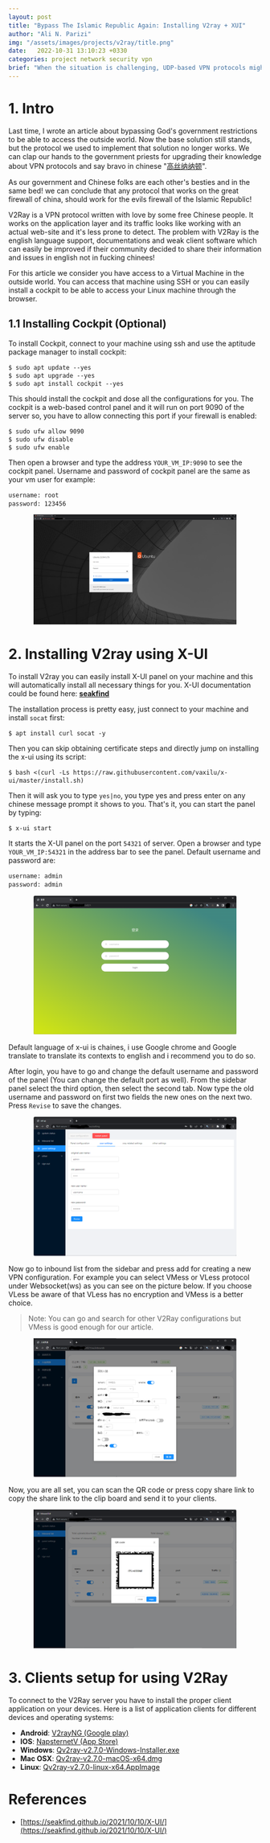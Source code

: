 ```yaml
---
layout: post
title: "Bypass The Islamic Republic Again: Installing V2ray + XUI"
author: "Ali N. Parizi"
img: "/assets/images/projects/v2ray/title.png"
date:   2022-10-31 13:10:23 +0330
categories: project network security vpn
brief: "When the situation is challenging, UDP-based VPN protocols might not work and we have to use something else to be able to bypass this madness. This tutorial is about installing and configuring the popular Chinese VPN protocol V2Ray on a ubuntu server using a web-based control panel called X-UI."
---
```


# 1. Intro
Last time, I wrote an article about bypassing God's government restrictions to be able to access the outside world. Now the base solution still stands, but the protocol we used to implement that solution no longer works. We can clap our hands to the government priests for upgrading their knowledge about VPN protocols and say bravo in chinese "[高丝纳纳顿](https://translate.google.com/?sl=zh-CN&tl=en&text=%E9%AB%98%E4%B8%9D%E7%BA%B3%E7%BA%B3%E9%A1%BF&op=translate "Kose na na ton!")". 

As our government and Chinese folks are each other's besties and in the same bed! we can conclude that any protocol that works on the great firewall of china, should work for the evils firewall of the Islamic Republic!

V2Ray is a VPN protocol written with love by some free Chinese people. It works on the application layer and its traffic looks like working with an actual web-site and it's less prone to detect. The problem with V2Ray is the english language support, documentations and weak client software which can easily be improved if their community decided to share their information and issues in english not in fucking chinees!

For this article we consider you have access to a Virtual Machine in the outside world. You can access that machine using SSH or you can easily install a cockpit to be able to access your Linux machine through the browser.

## 1.1 Installing Cockpit (Optional)
To install Cockpit, connect to your machine using ssh and use the aptitude package manager to install cockpit:

```console
$ sudo apt update --yes
$ sudo apt upgrade --yes
$ sudo apt install cockpit --yes
```

This should install the cockpit and dose all the configurations for you. The cockpit is a web-based control panel and it will run on port 9090 of the server so, you have to allow connecting this port if your firewall is enabled:

```console
$ sudo ufw allow 9090
$ sudo ufw disable
$ sudo ufw enable
```

Then open a browser and type the address `YOUR_VM_IP:9090` to see the cockpit panel.
Username and password of cockpit panel are the same as your vm user for example:

```txt
username: root
password: 123456
```

<p align=center>
    <img width="80%" src="/assets/images/projects/v2ray/cockpit.png">
</p>

# 2. Installing V2ray using X-UI
To install V2ray you can easily install X-UI panel on your machine and this will automatically install all necessary things for you. X-UI documentation could be found here: [**seakfind**](https://seakfind.github.io/2021/10/10/X-UI/)

The installation process is pretty easy, just connect to your machine and install `socat` first:

```console
$ apt install curl socat -y
```

Then you can skip obtaining certificate steps and directly jump on installing the x-ui using its script:

```console
$ bash <(curl -Ls https://raw.githubusercontent.com/vaxilu/x-ui/master/install.sh)
```
Then it will ask you to type `yes|no`, you type yes and press enter on any chinese message prompt it shows to you. That's it, you can start  the panel by typing:

```console
$ x-ui start
```

It starts the X-UI panel on the port `54321` of server. Open a browser and type `YOUR_VM_IP:54321` in the address bar to see the panel. Default username and password are:

```txt
username: admin
password: admin
```

<p align=center>
    <img width="80%" src="/assets/images/projects/v2ray/xui.png">
</p>

Default language of x-ui is chaines, i use Google chrome and Google translate to translate its contexts to english and i recommend you to do so.

After login, you have to go and change the default username and password of the panel (You can change the default port as well). From the sidebar panel select the third option, then select the second tab. Now type the old username and password on first two fields the new ones on the next two. Press `Revise` to save the changes.

<p align=center>
    <img width="80%" src="/assets/images/projects/v2ray/x-ui-1.png">
</p>

Now go to inbound list from the sidebar and press add for creating a new VPN configuration. For example you can select VMess or VLess protocol under Websocket(ws) as you can see on the picture below. If you choose VLess be aware of that VLess has no encryption and VMess is a better choice.

> Note: You can go and search for other V2Ray configurations but VMess is good enough for our article.

<p align=center>
    <img width="80%" src="/assets/images/projects/v2ray/xui-u.png">
</p>

Now, you are all set, you can scan the QR code or press copy share link to copy the share link to the clip board and send it to your clients.

<p align=center>
    <img width="80%" src="/assets/images/projects/v2ray/x-ui-2.png">
</p>

# 3. Clients setup for using V2Ray
To connect to the V2Ray server you have to install the proper client application on your devices. Here is a list of application clients for different devices and operating systems:

- **Android**: [V2rayNG (Google play)](https://play.google.com/store/apps/details?id=com.v2ray.ang)
- **IOS**: [NapsternetV (App Store)](https://apps.apple.com/us/app/napsternetv/id1629465476)
- **Windows**: [Qv2ray-v2.7.0-Windows-Installer.exe](https://github.com/Qv2ray/Qv2ray/releases/download/v2.7.0/Qv2ray-v2.7.0-Windows-Installer.exe)
- **Mac OSX**: [Qv2ray-v2.7.0-macOS-x64.dmg](https://github.com/Qv2ray/Qv2ray/releases/download/v2.7.0/Qv2ray-v2.7.0-macOS-x64.dmg)
- **Linux**: [Qv2ray-v2.7.0-linux-x64.AppImage](https://github.com/Qv2ray/Qv2ray/releases/download/v2.7.0/Qv2ray-v2.7.0-linux-x64.AppImage)

# References
- [https://seakfind.github.io/2021/10/10/X-UI/](https://seakfind.github.io/2021/10/10/X-UI/)



 
